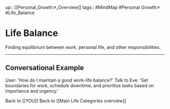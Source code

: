 up:: [[Personal_Growth↗️_Overview]]
tags:: #MindMap #Personal Growth↗️ #Life_Balance

# Life Balance

Finding equilibrium between work, personal life, and other responsibilities.

---
## Conversational Example
User: 'How do I maintain a good work-life balance?'
Talk to Eve: 'Set boundaries for work, schedule downtime, and prioritize tasks based on importance and urgency.'

Back to [[YOU]]
Back to [[Main Life Categories overview]]
